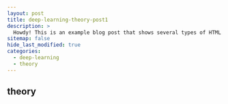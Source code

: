 ```yaml
---
layout: post
title: deep-learning-theory-post1
description: >
  Howdy! This is an example blog post that shows several types of HTML content supported in this theme.
sitemap: false
hide_last_modified: true
categories:
  - deep-learning
  - theory
---
```


## theory

